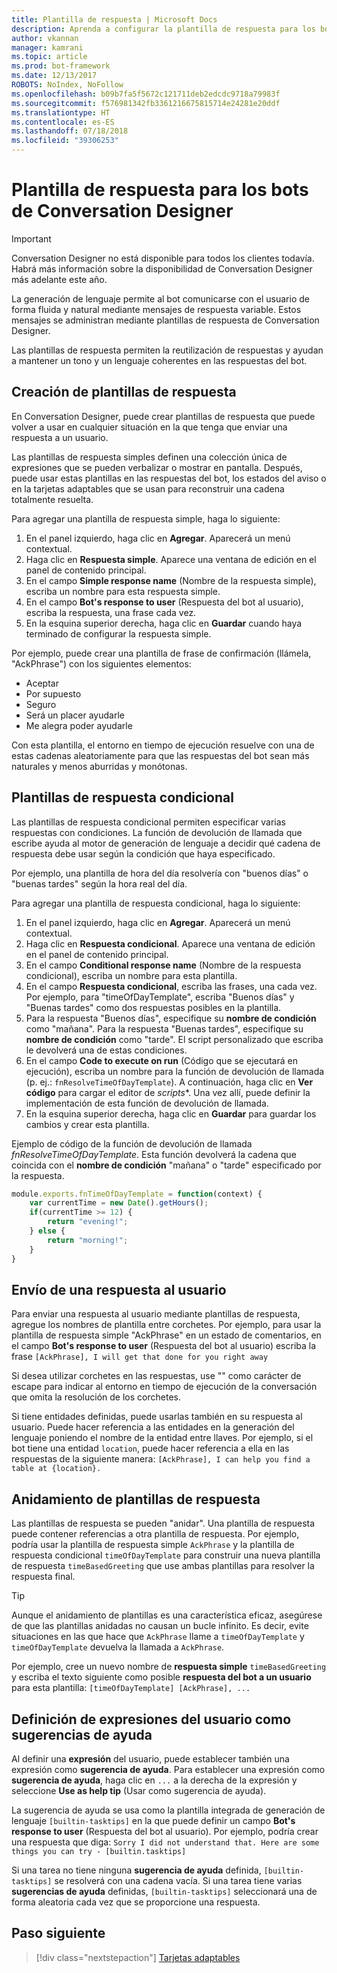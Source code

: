 ```yaml
---
title: Plantilla de respuesta | Microsoft Docs
description: Aprenda a configurar la plantilla de respuesta para los bots de Conversation Designer.
author: vkannan
manager: kamrani
ms.topic: article
ms.prod: bot-framework
ms.date: 12/13/2017
ROBOTS: NoIndex, NoFollow
ms.openlocfilehash: b09b7fa5f5672c121711deb2edcdc9718a79983f
ms.sourcegitcommit: f576981342fb3361216675815714e24281e20ddf
ms.translationtype: HT
ms.contentlocale: es-ES
ms.lasthandoff: 07/18/2018
ms.locfileid: "39306253"
---
```

# <a name="response-template-for-conversation-designer-bots"></a>Plantilla de respuesta para los bots de Conversation Designer
> [!IMPORTANT]
> Conversation Designer no está disponible para todos los clientes todavía. Habrá más información sobre la disponibilidad de Conversation Designer más adelante este año.

La generación de lenguaje permite al bot comunicarse con el usuario de forma fluida y natural mediante mensajes de respuesta variable. Estos mensajes se administran mediante plantillas de respuesta de Conversation Designer.

Las plantillas de respuesta permiten la reutilización de respuestas y ayudan a mantener un tono y un lenguaje coherentes en las respuestas del bot. 

## <a name="create-response-templates"></a>Creación de plantillas de respuesta

En Conversation Designer, puede crear plantillas de respuesta que puede volver a usar en cualquier situación en la que tenga que enviar una respuesta a un usuario. 

Las plantillas de respuesta simples definen una colección única de expresiones que se pueden verbalizar o mostrar en pantalla. Después, puede usar estas plantillas en las respuestas del bot, los estados del aviso o en la tarjetas adaptables que se usan para reconstruir una cadena totalmente resuelta.

Para agregar una plantilla de respuesta simple, haga lo siguiente:
1. En el panel izquierdo, haga clic en **Agregar**. Aparecerá un menú contextual.
2. Haga clic en **Respuesta simple**. Aparece una ventana de edición en el panel de contenido principal.
3. En el campo **Simple response name** (Nombre de la respuesta simple), escriba un nombre para esta respuesta simple.
4. En el campo **Bot's response to user** (Respuesta del bot al usuario), escriba la respuesta, una frase cada vez.
5. En la esquina superior derecha, haga clic en **Guardar** cuando haya terminado de configurar la respuesta simple. 

Por ejemplo, puede crear una plantilla de frase de confirmación (llámela, "AckPhrase") con los siguientes elementos:

- Aceptar
- Por supuesto
- Seguro
- Será un placer ayudarle
- Me alegra poder ayudarle

Con esta plantilla, el entorno en tiempo de ejecución resuelve con una de estas cadenas aleatoriamente para que las respuestas del bot sean más naturales y menos aburridas y monótonas.

## <a name="conditional-response-templates"></a>Plantillas de respuesta condicional

Las plantillas de respuesta condicional permiten especificar varias respuestas con condiciones. La función de devolución de llamada que escribe ayuda al motor de generación de lenguaje a decidir qué cadena de respuesta debe usar según la condición que haya especificado. 

Por ejemplo, una plantilla de hora del día resolvería con "buenos días" o "buenas tardes" según la hora real del día. 

Para agregar una plantilla de respuesta condicional, haga lo siguiente:
1. En el panel izquierdo, haga clic en **Agregar**. Aparecerá un menú contextual.
2. Haga clic en **Respuesta condicional**. Aparece una ventana de edición en el panel de contenido principal.
3. En el campo **Conditional response name** (Nombre de la respuesta condicional), escriba un nombre para esta plantilla.
4. En el campo **Respuesta condicional**, escriba las frases, una cada vez. Por ejemplo, para "timeOfDayTemplate", escriba "Buenos días" y "Buenas tardes" como dos respuestas posibles en la plantilla.
5. Para la respuesta "Buenos días", especifique su **nombre de condición** como "mañana". Para la respuesta "Buenas tardes", especifique su **nombre de condición** como "tarde". El script personalizado que escriba le devolverá una de estas condiciones.
6. En el campo **Code to execute on run** (Código que se ejecutará en ejecución), escriba un nombre para la función de devolución de llamada (p. ej.: `fnResolveTimeOfDayTemplate`). A continuación, haga clic en **Ver código** para cargar el editor de *scripts**. Una vez allí, puede definir la implementación de esta función de devolución de llamada.
7. En la esquina superior derecha, haga clic en **Guardar** para guardar los cambios y crear esta plantilla.

Ejemplo de código de la función de devolución de llamada *fnResolveTimeOfDayTemplate*. Esta función devolverá la cadena que coincida con el **nombre de condición** "mañana" o "tarde" especificado por la respuesta.

```javascript
module.exports.fnTimeOfDayTemplate = function(context) {
    var currentTime = new Date().getHours();
    if(currentTime >= 12) {
        return "evening!";
    } else {
        return "morning!";
    }
}
```

## <a name="send-a-response-to-user"></a>Envío de una respuesta al usuario

Para enviar una respuesta al usuario mediante plantillas de respuesta, agregue los nombres de plantilla entre corchetes. Por ejemplo, para usar la plantilla de respuesta simple "AckPhrase" en un estado de comentarios, en el campo **Bot's response to user** (Respuesta del bot al usuario) escriba la frase `[AckPhrase], I will get that done for you right away`

Si desea utilizar corchetes en las respuestas, use "\" como carácter de escape para indicar al entorno en tiempo de ejecución de la conversación que omita la resolución de los corchetes.

Si tiene entidades definidas, puede usarlas también en su respuesta al usuario. Puede hacer referencia a las entidades en la generación del lenguaje poniendo el nombre de la entidad entre llaves. Por ejemplo, si el bot tiene una entidad `location`, puede hacer referencia a ella en las respuestas de la siguiente manera: `[AckPhrase], I can help you find a table at {location}.`

## <a name="nesting-response-templates"></a>Anidamiento de plantillas de respuesta

Las plantillas de respuesta se pueden "anidar". Una plantilla de respuesta puede contener referencias a otra plantilla de respuesta. Por ejemplo, podría usar la plantilla de respuesta simple `AckPhrase` y la plantilla de respuesta condicional `timeOfDayTemplate` para construir una nueva plantilla de respuesta `timeBasedGreeting` que use ambas plantillas para resolver la respuesta final. 

> [!TIP]
> Aunque el anidamiento de plantillas es una característica eficaz, asegúrese de que las plantillas anidadas no causan un bucle infinito. Es decir, evite situaciones en las que hace que `AckPhrase` llame a `timeOfDayTemplate` y `timeOfDayTemplate` devuelva la llamada a `AckPhrase`.

Por ejemplo, cree un nuevo nombre de **respuesta simple** `timeBasedGreeting` y escriba el texto siguiente como posible **respuesta del bot a un usuario** para esta plantilla: `[timeOfDayTemplate] [AckPhrase], ... `

## <a name="define-user-utterance-as-help-tips"></a>Definición de expresiones del usuario como sugerencias de ayuda

Al definir una **expresión** del usuario, puede establecer también una expresión como **sugerencia de ayuda**. Para establecer una expresión como **sugerencia de ayuda**, haga clic en `...` a la derecha de la expresión y seleccione **Use as help tip** (Usar como sugerencia de ayuda). 

La sugerencia de ayuda se usa como la plantilla integrada de generación de lenguaje `[builtin-tasktips]` en la que puede definir un campo **Bot's response to user** (Respuesta del bot al usuario). Por ejemplo, podría crear una respuesta que diga: `Sorry I did not understand that. Here are some things you can try - [builtin.tasktips]`

Si una tarea no tiene ninguna **sugerencia de ayuda** definida, `[builtin-tasktips]` se resolverá con una cadena vacía. Si una tarea tiene varias **sugerencias de ayuda** definidas, `[builtin-tasktips]` seleccionará una de forma aleatoria cada vez que se proporcione una respuesta.

## <a name="next-step"></a>Paso siguiente
> [!div class="nextstepaction"]
> [Tarjetas adaptables](conversation-designer-adaptive-cards.md)
